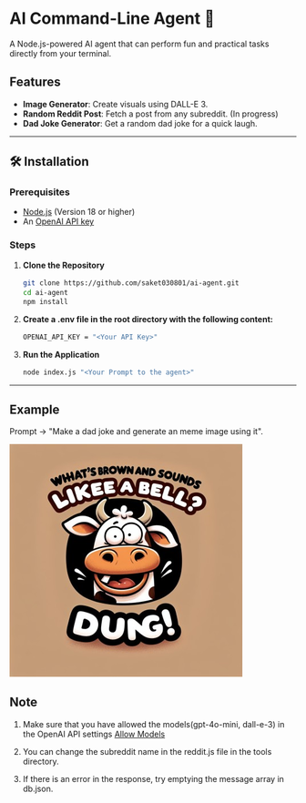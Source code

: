 # AI Command-Line Agent 🚀

A Node.js-powered AI agent that can perform fun and practical tasks directly from your terminal.

## Features
- **Image Generator**: Create visuals using DALL-E 3.
- **Random Reddit Post**: Fetch a post from any subreddit. (In progress)
- **Dad Joke Generator**: Get a random dad joke for a quick laugh.

---

## 🛠️ Installation

### Prerequisites
- [Node.js](https://nodejs.org/) (Version 18 or higher)
- An [OpenAI API key](https://platform.openai.com/)

### Steps
1. **Clone the Repository**  
   ```bash
   git clone https://github.com/saket030801/ai-agent.git
   cd ai-agent
   npm install   
   ```
2. **Create a .env file in the root directory with the following content:**
   ```bash
   OPENAI_API_KEY = "<Your API Key>"
   ```
3. **Run the Application**
   ```bash
   node index.js "<Your Prompt to the agent>"
   ```

---


## Example

Prompt -> "Make a dad joke and generate an meme image using it".

![Meme Image](meme.jpg)

## Note

1. Make sure that you have allowed the models(gpt-4o-mini, dall-e-3) in the OpenAI API settings [Allow Models](https://platform.openai.com/settings/proj_CnvtUnzWKTNdvPSUKuZbZvUd/limits)

2. You can change the subreddit name in the reddit.js file in the tools directory.

3. If there is an error in the response, try emptying the message array in db.json.







